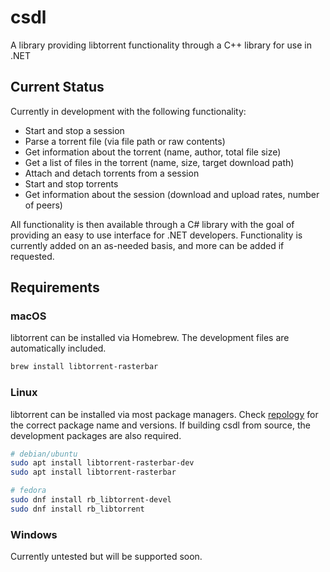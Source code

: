 # csdl
A library providing libtorrent functionality through a C++ library for use in .NET

## Current Status
Currently in development with the following functionality:

- Start and stop a session
- Parse a torrent file (via file path or raw contents)
- Get information about the torrent (name, author, total file size)
- Get a list of files in the torrent (name, size, target download path)
- Attach and detach torrents from a session
- Start and stop torrents
- Get information about the session (download and upload rates, number of peers)

All functionality is then available through a C# library with the goal of providing an easy to use interface for .NET developers.
Functionality is currently added on an as-needed basis, and more can be added if requested.

## Requirements
### macOS
libtorrent can be installed via Homebrew. The development files are automatically included.

```bash
brew install libtorrent-rasterbar
```

### Linux
libtorrent can be installed via most package managers. Check [repology](https://repology.org/project/libtorrent-rasterbar/versions) for the correct package name and versions.
If building csdl from source, the development packages are also required.

```bash
# debian/ubuntu
sudo apt install libtorrent-rasterbar-dev
sudo apt install libtorrent-rasterbar

# fedora
sudo dnf install rb_libtorrent-devel
sudo dnf install rb_libtorrent
```

### Windows
Currently untested but will be supported soon.
